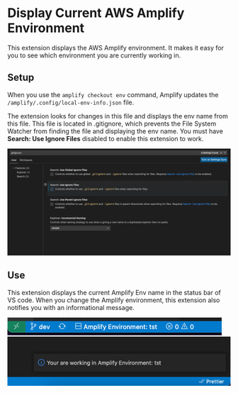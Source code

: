 # Display Current AWS Amplify Environment

This extension displays the AWS Amplify environment. It makes it easy for you to see which environment you are currently working in.

## Setup

When you use the ```amplify checkout env``` command, Amplify updates the ```/amplify/.config/local-env-info.json``` file.

The extension looks for changes in this file and displays the env name from this file. This file is located in .gitignore, which prevents the File System Watcher from finding the file and displaying the env name. You must have **Search: Use Ignore Files** disabled to enable this extension to work.

![ignoreFiles](./images/search-use-ignore-files.png)

## Use

This extension displays the current Amplify Env name in the status bar of VS code. When you change the Amplify environment, this extension also notifies you with an informational message.

![statusBar](./images/statusbar.png) ![message](./images/message.png)

